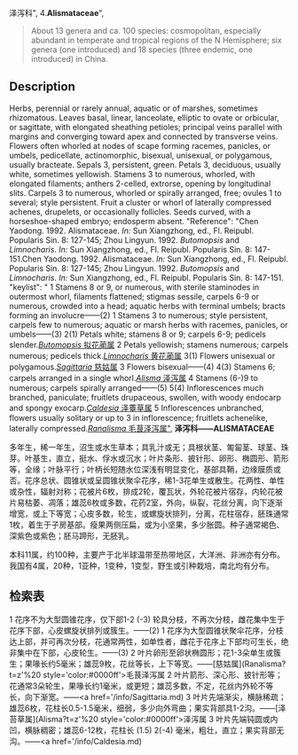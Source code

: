 泽泻科",
4.**Alismataceae**",

> About 13 genera and ca. 100 species: cosmopolitan, especially abundant in temperate and tropical regions of the N Hemisphere; six genera (one introduced) and 18 species (three endemic, one introduced) in China.

## Description
Herbs, perennial or rarely annual, aquatic or of marshes, sometimes rhizomatous. Leaves basal, linear, lanceolate, elliptic to ovate or orbicular, or sagittate, with elongated sheathing petioles; principal veins parallel with margins and converging toward apex and connected by transverse veins. Flowers often whorled at nodes of scape forming racemes, panicles, or umbels, pedicellate, actinomorphic, bisexual, unisexual, or polygamous, usually bracteate. Sepals 3, persistent, green. Petals 3, deciduous, usually white, sometimes yellowish. Stamens 3 to numerous, whorled, with elongated filaments; anthers 2-celled, extrorse, opening by longitudinal slits. Carpels 3 to numerous, whorled or spirally arranged, free; ovules 1 to several; style persistent. Fruit a cluster or whorl of laterally compressed achenes, drupelets, or occasionally follicles. Seeds curved, with a horseshoe-shaped embryo; endosperm absent.
  "Reference": "Chen Yaodong. 1992. Alismataceae. *In:* Sun Xiangzhong, ed., Fl. Reipubl. Popularis Sin. 8: 127-145; Zhou Lingyun. 1992. *Butomopsis* and *Limnocharis*. *In:* Sun Xiangzhong, ed., Fl. Reipubl. Popularis Sin. 8: 147-151.Chen Yaodong. 1992. Alismataceae. *In:* Sun Xiangzhong, ed., Fl. Reipubl. Popularis Sin. 8: 127-145; Zhou Lingyun. 1992. *Butomopsis* and *Limnocharis*. *In:* Sun Xiangzhong, ed., Fl. Reipubl. Popularis Sin. 8: 147-151.
  "keylist": "
1 Stamens 8 or 9, or numerous, with sterile staminodes in outermost whorl, filaments flattened; stigmas sessile, carpels 6-9 or numerous, crowded into a head; aquatic herbs with terminal umbels; bracts forming an involucre——(2)
1 Stamens 3 to numerous; style persistent, carpels few to numerous; aquatic or marsh herbs with racemes, panicles, or umbels——(3)
2(1) Petals white; stamens 8 or 9; carpels 6-9; pedicels slender.[*Butomopsis* 拟花蔺属](Butomopsis.md)
2 Petals yellowish; stamens numerous; carpels numerous; pedicels thick.[*Limnocharis* 黄花蔺属](Limnocharis.md)
3(1) Flowers unisexual or polygamous.[*Sagittaria* 慈姑属](Sagittaria.md)
3 Flowers bisexual——(4)
4(3) Stamens 6; carpels arranged in a single whorl.[*Alisma* 泽泻属](Alisma.md)
4 Stamens (6-)9 to numerous; carpels spirally arranged——(5)
5(4) Inflorescences much branched, paniculate; fruitlets drupaceous, swollen, with woody endocarp and spongy exocarp.[*Caldesia* 泽薹草属](Caldesia.md)
5 Inflorescences unbranched, flowers usually solitary or up to 3 in inflorescence; fruitlets achenelike, laterally compressed.[*Ranalisma* 毛茛泽泻属",](Ranalisma.md)
**泽泻科——ALISMATACEAE**

多年生，稀一年生，沼生或水生草本；具乳汁或无；具根状茎、匍匐茎、球茎、珠芽。叶基生，直立，挺水、俘水或沉水；叶片条形、披针形、卵形、椭圆形、箭形等，全缘；叶脉平行；叶柄长短随水位深浅有明显变化，基部具鞘，边缘膜质或否。花序总状、圆锥状或呈圆锥状聚伞花序，稀1-3花单生或散生。花两性、单性或杂性，辐射对称；花被片6枚，排成2轮，覆瓦状，外轮花被片宿存，内轮花被片易枯萎、凋落；雄蕊6枚或多数，花药2室，外向，纵裂，花丝分离，向下逐渐增宽，或上下等宽；心皮多数，轮生，或螺旋状排列，分离，花柱宿存，胚珠通常1枚，着生于子房基部。瘦果两侧压扁，或为小坚果，多少胀圆。种子通常褐色、深紫色或紫色；胚马蹄形，无胚乳。

本科11属，约100种，主要产于北半球温带至热带地区，大洋洲、非洲亦有分布。我国有4属，20种，1亚种，1变种，1变型，野生或引种栽培，南北均有分布。

## 检索表

1 花序不为大型圆锥花序，仅下部1-2 (-3) 轮具分枝，不再次分枝，雌花集中生于花序下部，心皮螺旋状排列或簇生。——(2)
1 花序为大型圆锥状聚伞花序，分枝达上部，并可再次分枝，花通常两性，如单性者，雌花于花序上下部均可生长，绝非集中在下部，心皮轮生。——(3)
2 叶片卵形至卵状椭圆形；花1-3朵单生或簇生；果喙长约5毫米；雄蕊9枚，花丝等长，上下等宽。——[慈姑属](Ranalisma?t=z'%20 style='color:#0000ff'>毛茛泽泻属</a>
2 叶片箭形、深心形、披针形等；花通常3朵轮生，果喙长约1毫米，或更短；雄蕊多数，不定，花丝内外轮不等长，向下渐宽。——<a href='/info/Sagittaria.md)
3 叶片先端渐尖，横脉稀疏；雄蕊6枚，花柱长0.5-1.5毫米，细弱，多少向外弯曲；果实背部具1-2沟。——[泽苔草属](Alisma?t=z'%20 style='color:#0000ff'>泽泻属</a>
3 叶片先端钝圆或内凹，横脉稠密；雄蕊6-12枚，花柱长 (1.5) 2(-4) 毫米，粗壮，直立；果实背部无沟。——<a href='/info/Caldesia.md)
